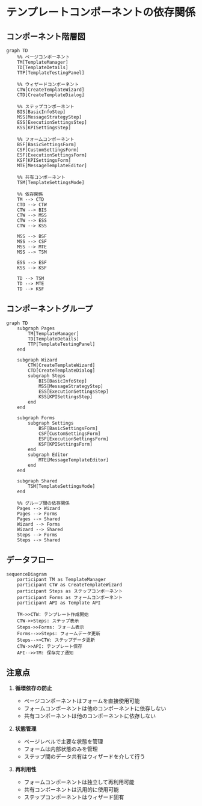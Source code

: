 # テンプレートコンポーネントの依存関係

## コンポーネント階層図

```mermaid
graph TD
    %% ページコンポーネント
    TM[TemplateManager]
    TD[TemplateDetails]
    TTP[TemplateTestingPanel]

    %% ウィザードコンポーネント
    CTW[CreateTemplateWizard]
    CTD[CreateTemplateDialog]
    
    %% ステップコンポーネント
    BIS[BasicInfoStep]
    MSS[MessageStrategyStep]
    ESS[ExecutionSettingsStep]
    KSS[KPISettingsStep]

    %% フォームコンポーネント
    BSF[BasicSettingsForm]
    CSF[CustomSettingsForm]
    ESF[ExecutionSettingsForm]
    KSF[KPISettingsForm]
    MTE[MessageTemplateEditor]

    %% 共有コンポーネント
    TSM[TemplateSettingsMode]

    %% 依存関係
    TM --> CTD
    CTD --> CTW
    CTW --> BIS
    CTW --> MSS
    CTW --> ESS
    CTW --> KSS

    MSS --> BSF
    MSS --> CSF
    MSS --> MTE
    MSS --> TSM

    ESS --> ESF
    KSS --> KSF

    TD --> TSM
    TD --> MTE
    TD --> KSF
```

## コンポーネントグループ

```mermaid
graph TD
    subgraph Pages
        TM[TemplateManager]
        TD[TemplateDetails]
        TTP[TemplateTestingPanel]
    end

    subgraph Wizard
        CTW[CreateTemplateWizard]
        CTD[CreateTemplateDialog]
        subgraph Steps
            BIS[BasicInfoStep]
            MSS[MessageStrategyStep]
            ESS[ExecutionSettingsStep]
            KSS[KPISettingsStep]
        end
    end

    subgraph Forms
        subgraph Settings
            BSF[BasicSettingsForm]
            CSF[CustomSettingsForm]
            ESF[ExecutionSettingsForm]
            KSF[KPISettingsForm]
        end
        subgraph Editor
            MTE[MessageTemplateEditor]
        end
    end

    subgraph Shared
        TSM[TemplateSettingsMode]
    end

    %% グループ間の依存関係
    Pages --> Wizard
    Pages --> Forms
    Pages --> Shared
    Wizard --> Forms
    Wizard --> Shared
    Steps --> Forms
    Steps --> Shared
```

## データフロー

```mermaid
sequenceDiagram
    participant TM as TemplateManager
    participant CTW as CreateTemplateWizard
    participant Steps as ステップコンポーネント
    participant Forms as フォームコンポーネント
    participant API as Template API

    TM->>CTW: テンプレート作成開始
    CTW->>Steps: ステップ表示
    Steps->>Forms: フォーム表示
    Forms-->>Steps: フォームデータ更新
    Steps-->>CTW: ステップデータ更新
    CTW->>API: テンプレート保存
    API-->>TM: 保存完了通知
```

## 注意点

1. **循環依存の防止**
   - ページコンポーネントはフォームを直接使用可能
   - フォームコンポーネントは他のコンポーネントに依存しない
   - 共有コンポーネントは他のコンポーネントに依存しない

2. **状態管理**
   - ページレベルで主要な状態を管理
   - フォームは内部状態のみを管理
   - ステップ間のデータ共有はウィザードを介して行う

3. **再利用性**
   - フォームコンポーネントは独立して再利用可能
   - 共有コンポーネントは汎用的に使用可能
   - ステップコンポーネントはウィザード固有 